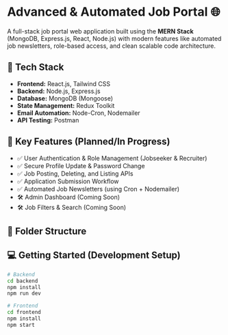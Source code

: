 # Advanced & Automated Job Portal 🌐

A full-stack job portal web application built using the **MERN Stack** (MongoDB, Express.js, React, Node.js) with modern features like automated job newsletters, role-based access, and clean scalable code architecture.

## 🔧 Tech Stack

- **Frontend:** React.js, Tailwind CSS
- **Backend:** Node.js, Express.js
- **Database:** MongoDB (Mongoose)
- **State Management:** Redux Toolkit
- **Email Automation:** Node-Cron, Nodemailer
- **API Testing:** Postman

## 🚀 Key Features (Planned/In Progress)

- ✅ User Authentication & Role Management (Jobseeker & Recruiter)
- ✅ Secure Profile Update & Password Change
- ✅ Job Posting, Deleting, and Listing APIs
- ✅ Application Submission Workflow
- ✅ Automated Job Newsletters (using Cron + Nodemailer)
- 🛠️ Admin Dashboard (Coming Soon)
- 🛠️ Job Filters & Search (Coming Soon)

## 📁 Folder Structure


## 💻 Getting Started (Development Setup)

```bash
# Backend
cd backend
npm install
npm run dev

# Frontend
cd frontend
npm install
npm start
